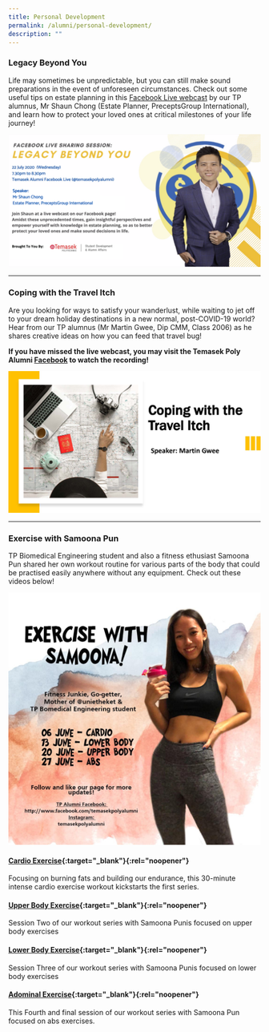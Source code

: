 ```yaml
---
title: Personal Development
permalink: /alumni/personal-development/
description: ""
---
```

### Legacy Beyond You
Life may sometimes be unpredictable, but you can still make sound preparations in the event of unforeseen circumstances. Check out some useful tips on estate planning in this [Facebook Live webcast](https://www.facebook.com/watch/live/?v=711055356397120&ref=watch_permalink) by our TP alumnus, Mr Shaun Chong (Estate Planner, PreceptsGroup International), and learn how to protect your loved ones at critical milestones of your life journey!

![Legacy Beyond You](/images/BeConnected_LegacyBeyondYou.png)

---
### Coping with the Travel Itch ###
Are you looking for ways to satisfy your wanderlust, while waiting to jet off to your dream holiday destinations in a new normal, post-COVID-19 world? Hear from our TP alumnus (Mr Martin Gwee, Dip CMM, Class 2006) as he shares creative ideas on how you can feed that travel bug!  

**If you have missed the live webcast, you may visit the Temasek Poly Alumni [Facebook](https://www.facebook.com/314916878569344/videos/880111719190104) to watch the recording!**

![Coping with Travel Itch](/images/BeConnected_Travelitch.JPG)

---
### Exercise with Samoona Pun ###
TP Biomedical Engineering student and also a fitness ethusiast Samoona Pun shared her own workout routine for various parts of the body that could be practised easily anywhere without any equipment. Check out these videos below!

![Exercise with Samoona](/images/BeConnected_Exercise-with-Samoona.jpg)

#### [Cardio Exercise](https://www.facebook.com/watch/?v=572823250041014&extid=27TkvKv818kRUP0f){:target="_blank"}{:rel="noopener"} ####
Focusing on burning fats and building our endurance, this 30-minute intense cardio exercise workout kickstarts the first series.

#### [Upper Body Exercise](https://www.facebook.com/watch/?v=2810943835670014&extid=0pp0kPkVy8zGlTlX){:target="_blank"}{:rel="noopener"} ####
Session Two of our workout series with Samoona Punis focused on upper body exercises

#### [Lower Body Exercise](https://www.facebook.com/watch/?v=3076317465784109&extid=WKyTBg5HJ5uDqm9w){:target="_blank"}{:rel="noopener"} ####
Session Three of our workout series with Samoona Punis focused on lower body exercises

#### [Adominal Exercise](https://www.facebook.com/watch/?v=2732857963627896&extid=thHOD7BiXIdO89Pl){:target="_blank"}{:rel="noopener"} #####
This Fourth and final session of our workout series with Samoona Pun focused on abs exercises.